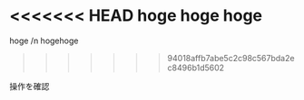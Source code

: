 <<<<<<< HEAD
hoge
hoge hoge
=======
hoge /n
hogehoge
>>>>>>> 94018affb7abe5c2c98c567bda2ec8496b1d5602

操作を確認
